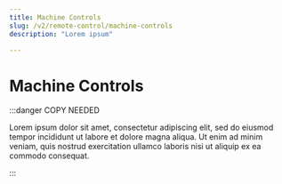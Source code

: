 ```yaml
---
title: Machine Controls
slug: /v2/remote-control/machine-controls
description: "Lorem ipsum"

---
```


# Machine Controls

:::danger COPY NEEDED

Lorem ipsum dolor sit amet, consectetur adipiscing elit, sed do eiusmod tempor incididunt ut labore et dolore magna aliqua. Ut enim ad minim veniam, quis nostrud exercitation ullamco laboris nisi ut aliquip ex ea commodo consequat. 

:::
